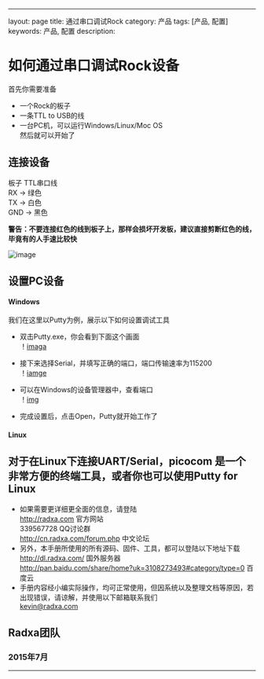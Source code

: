 ---
layout: page
title: 通过串口调试Rock
category: 产品
tags: [产品, 配置]
keywords: 产品, 配置
description:

# 如何通过串口调试Rock设备  

首先你需要准备  
* 一个Rock的板子  
* 一条TTL to USB的线  
* 一台PC机，可以运行Windows/Linux/Moc OS  
然后就可以开始了  

##  连接设备  

板子		TTL串口线  
RX	->	绿色  
TX	->	白色  
GND	->	黑色  

**警告：不要连接红色的线到板子上，那样会损坏开发板，建议直接剪断红色的线，毕竟有的人手速比较快**  

![image](http://radxa.com/mw/images/c/c5/Serial_cable_use.jpg)  

## 设置PC设备  

#### Windows  

我们在这里以Putty为例，展示以下如何设置调试工具  

* 双击Putty.exe，你会看到下面这个画面  
！[imaga](http://radxa.com/mw/images/d/da/Serial_debug_0.png)  

* 接下来选择Serial，并填写正确的端口，端口传输速率为115200  
！[iamge](http://radxa.com/mw/images/9/90/Serial_debug_2.png)  

* 可以在Windows的设备管理器中，查看端口  
！[img](http://radxa.com/mw/images/7/78/Serial_debug_1.png)  

* 完成设置后，点击Open，Putty就开始工作了  

#### Linux  

对于在Linux下连接UART/Serial，picocom 是一个非常方便的终端工具，或者你也可以使用Putty for Linux 
--------------------------------------------------------------------
* 如果需要更详细更全面的信息，请登陆  
	http://radxa.com  						官方网站  
	339567728         						QQ讨论群  
	http://cn.radxa.com/forum.php					中文论坛  
* 另外，本手册所使用的所有源码、固件、工具，都可以登陆以下地址下载  
	http://dl.radxa.com/                             	      国外服务器  
	http://pan.baidu.com/share/home?uk=3108273493#category/type=0	 百度云  
* 手册内容经小编实际操作，均可正常使用，但因系统以及整理文档等原因，若出现错误，请谅解，并使用以下邮箱联系我们  
	kevin@radxa.com  

## Radxa团队  

### 2015年7月  
--------------------------------------------------------------------
